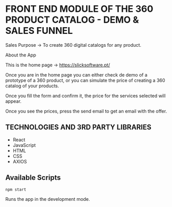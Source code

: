 # FRONT END MODULE OF THE 360 PRODUCT CATALOG - DEMO & SALES FUNNEL

Sales Purpose -> To create 360 digital catalogs for any product.

About the App

This is the home page -> https://slicksoftware.pt/

Once you are in the home page you can either check de demo of a prototype of a 360 product, or you can simulate the price of creating a 360 catalog of your products.

Once you fill the form and confirm it, the price for the services selected will appear.

Once you see the prices, press the send email to get an email with the offer.

## TECHNOLOGIES AND 3RD PARTY LIBRARIES

- React
- JavaScript
- HTML
- CSS
- AXIOS

## Available Scripts

`npm start`

Runs the app in the development mode.

